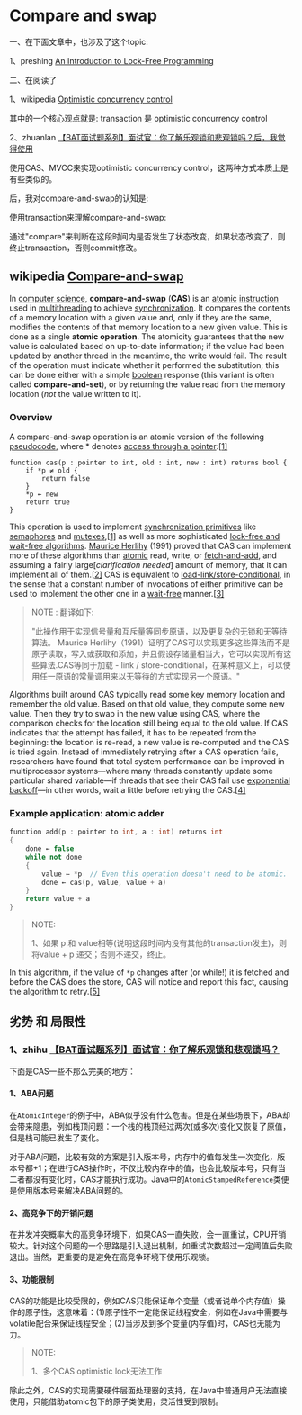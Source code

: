# Compare and swap

一、在下面文章中，也涉及了这个topic:

1、preshing [An Introduction to Lock-Free Programming](https://preshing.com/20120612/an-introduction-to-lock-free-programming/)

二、在阅读了 

1、wikipedia [Optimistic concurrency control](https://en.wikipedia.org/wiki/Optimistic_concurrency_control) 

其中的一个核心观点就是: transaction 是 optimistic concurrency control

2、zhuanlan [【BAT面试题系列】面试官：你了解乐观锁和悲观锁吗？后，我觉得使用](https://zhuanlan.zhihu.com/p/74372722) 

使用CAS、MVCC来实现optimistic concurrency control，这两种方式本质上是有些类似的。



后，我对compare-and-swap的认知是: 

使用transaction来理解compare-and-swap: 

通过"compare"来判断在这段时间内是否发生了状态改变，如果状态改变了，则终止transaction，否则commit修改。

## wikipedia [Compare-and-swap](https://en.wikipedia.org/wiki/Compare-and-swap)

In [computer science](https://en.wikipedia.org/wiki/Computer_science), **compare-and-swap** (**CAS**) is an [atomic](https://en.wikipedia.org/wiki/Atomic_(computer_science)) [instruction](https://en.wikipedia.org/wiki/Instruction_(computer_science)) used in [multithreading](https://en.wikipedia.org/wiki/Thread_(computer_science)#Multithreading) to achieve [synchronization](https://en.wikipedia.org/wiki/Synchronization_(computer_science)). It compares the contents of a memory location with a given value and, only if they are the same, modifies the contents of that memory location to a new given value. This is done as a single **atomic operation**. The atomicity guarantees that the new value is calculated based on up-to-date information; if the value had been updated by another thread in the meantime, the write would fail. The result of the operation must indicate whether it performed the substitution; this can be done either with a simple [boolean](https://en.wikipedia.org/wiki/Boolean_logic) response (this variant is often called **compare-and-set**), or by returning the value read from the memory location (*not* the value written to it).



### Overview

A compare-and-swap operation is an atomic version of the following [pseudocode](https://en.wikipedia.org/wiki/Pseudocode), where * denotes [access through a pointer](https://en.wikipedia.org/wiki/Indirection):[[1\]](https://en.wikipedia.org/wiki/Compare-and-swap#cite_note-plan9-1)

```pseudocode
function cas(p : pointer to int, old : int, new : int) returns bool {
    if *p ≠ old {
        return false
    }
    *p ← new
    return true
}
```

This operation is used to implement [synchronization primitives](https://en.wikipedia.org/wiki/Synchronization_(computer_science)#Thread_or_process_synchronization) like [semaphores](https://en.wikipedia.org/wiki/Semaphore_(programming)) and [mutexes](https://en.wikipedia.org/wiki/Mutex),[[1\]](https://en.wikipedia.org/wiki/Compare-and-swap#cite_note-plan9-1) as well as more sophisticated [lock-free and wait-free algorithms](https://en.wikipedia.org/wiki/Lock-free_and_wait-free_algorithms). [Maurice Herlihy](https://en.wikipedia.org/wiki/Maurice_Herlihy) (1991) proved that CAS can implement more of these algorithms than [atomic](https://en.wikipedia.org/wiki/Atomic_operation) read, write, or [fetch-and-add](https://en.wikipedia.org/wiki/Fetch-and-add), and assuming a fairly large[*clarification needed*] amount of memory, that it can implement all of them.[[2\]](https://en.wikipedia.org/wiki/Compare-and-swap#cite_note-herlihy91-2) CAS is equivalent to [load-link/store-conditional](https://en.wikipedia.org/wiki/Load-link/store-conditional), in the sense that a constant number of invocations of either primitive can be used to implement the other one in a [wait-free](https://en.wikipedia.org/wiki/Wait-free) manner.[[3\]](https://en.wikipedia.org/wiki/Compare-and-swap#cite_note-3)

> NOTE : 翻译如下:
>
> "此操作用于实现信号量和互斥量等同步原语，以及更复杂的无锁和无等待算法。 Maurice Herlihy（1991）证明了CAS可以实现更多这些算法而不是原子读取，写入或获取和添加，并且假设存储量相当大，它可以实现所有这些算法.CAS等同于加载 -  link / store-conditional，在某种意义上，可以使用任一原语的常量调用来以无等待的方式实现另一个原语。"

Algorithms built around CAS typically read some key memory location and remember the old value. Based on that old value, they compute some new value. Then they try to swap in the new value using CAS, where the comparison checks for the location still being equal to the old value. If CAS indicates that the attempt has failed, it has to be repeated from the beginning: the location is re-read, a new value is re-computed and the CAS is tried again. Instead of immediately retrying after a CAS operation fails, researchers have found that total system performance can be improved in multiprocessor systems—where many threads constantly update some particular shared variable—if threads that see their CAS fail use [exponential backoff](https://en.wikipedia.org/wiki/Exponential_backoff)—in other words, wait a little before retrying the CAS.[[4\]](https://en.wikipedia.org/wiki/Compare-and-swap#cite_note-dice-4)

### Example application: atomic adder



```C++
function add(p : pointer to int, a : int) returns int
{
	done ← false
	while not done
	{
		value ← *p  // Even this operation doesn't need to be atomic.
		done ← cas(p, value, value + a)
	}
	return value + a
}

```



> NOTE: 
>
> 1、如果 p 和 value相等(说明这段时间内没有其他的transaction发生)，则将value + p 递交；否则不递交，终止。

In this algorithm, if the value of `*p` changes after (or while!) it is fetched and before the CAS does the store, CAS will notice and report this fact, causing the algorithm to retry.[[5\]](https://en.wanweibaike.com/wiki-Compare-And-Swap#cite_note-5)



## 劣势 和 局限性

### 1、zhihu [【BAT面试题系列】面试官：你了解乐观锁和悲观锁吗？](https://zhuanlan.zhihu.com/p/74372722)

下面是CAS一些不那么完美的地方：

#### 1、ABA问题

在`AtomicInteger`的例子中，ABA似乎没有什么危害。但是在某些场景下，ABA却会带来隐患，例如栈顶问题：一个栈的栈顶经过两次(或多次)变化又恢复了原值，但是栈可能已发生了变化。

对于ABA问题，比较有效的方案是引入版本号，内存中的值每发生一次变化，版本号都+1；在进行CAS操作时，不仅比较内存中的值，也会比较版本号，只有当二者都没有变化时，CAS才能执行成功。Java中的`AtomicStampedReference`类便是使用版本号来解决ABA问题的。

#### 2、高竞争下的开销问题

在并发冲突概率大的高竞争环境下，如果CAS一直失败，会一直重试，CPU开销较大。针对这个问题的一个思路是引入退出机制，如重试次数超过一定阈值后失败退出。当然，更重要的是避免在高竞争环境下使用乐观锁。

#### 3、功能限制

CAS的功能是比较受限的，例如CAS只能保证单个变量（或者说单个内存值）操作的原子性，这意味着：(1)原子性不一定能保证线程安全，例如在Java中需要与volatile配合来保证线程安全；(2)当涉及到多个变量(内存值)时，CAS也无能为力。

> NOTE: 
>
> 1、多个CAS  optimistic lock无法工作

除此之外，CAS的实现需要硬件层面处理器的支持，在Java中普通用户无法直接使用，只能借助atomic包下的原子类使用，灵活性受到限制。

